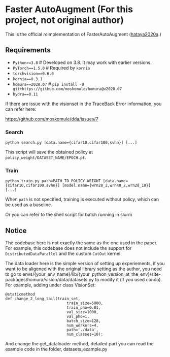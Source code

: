 # Faster AutoAugment (For this project, not original author)

This is the official *re*implementation of FasterAutoAugment ([hataya2020a](https://arxiv.org/abs/1911.06987).)

## Requirements

* `Python>=3.8`  # Developed on 3.8. It may work with earlier versions.
* `PyTorch==1.5.0` # Required by `kornia`
* `torchvision==0.6.0`
* `kornia==0.3.1`
* `homura==2020.07` # `pip install -U git+https://github.com/moskomule/homura@v2020.07`
* `hydra==0.11` 

If there are issue with the visionset in the TraceBack Error information, you can refer here:

https://github.com/moskomule/dda/issues/7


### Search

```
python search.py [data.name={cifar10,cifar100,svhn}] [...]
```

This script will save the obtained policy at `policy_weight/DATASET_NAME/EPOCH.pt`.

### Train

```
python train.py path=PATH_TO_POLICY_WEIGHT [data.name={cifar10,cifar100,svhn}] [model.name={wrn28_2,wrn40_2,wrn28_10}]  [...]
```

When `path` is not specified, training is executed without policy, which can be used as a baseline.

Or you can refer to the shell script for batch running in slurm

## Notice

The codebase here is not exactly the same as the one used in the paper. 
For example, this codebase does not include the support for `DistributedDataParallel` and the custom `CutOut` kernel. 

The data loader here is the simple version of setting up experiements, if you want to be aligened with the original library setting as the author, you need to go to envs/{your_env_name}/lib/{your_python_version_at_the_env}/site-packages/homura/vision/data/datasets.py to modify it (if you used conda).  
For example, adding under class VisionSet:
```
@staticmethod
def change_2_long_tail(train_set,
                           train_size=5000,
                           train_pho=0.01,
                           val_size=1000,
                           val_pho=1,
                           batch_size=128,
                           num_workers=4,
                           path='./data',
                           num_classes=10):

```

And change the get_dataloader method, detailed part you can read the example code in the folder, datasets_example.py
